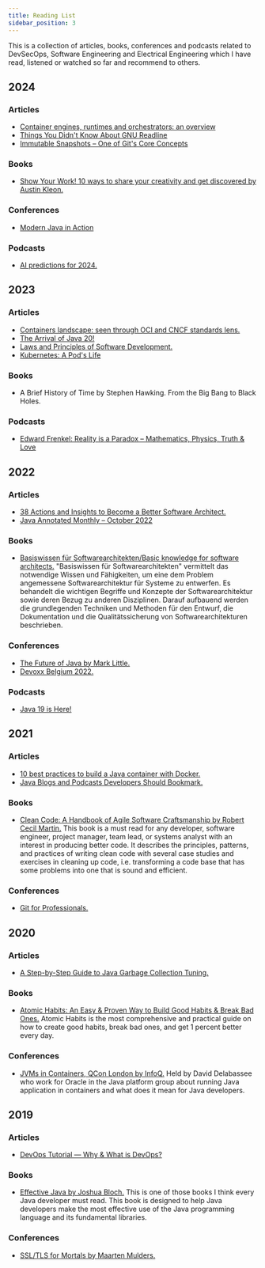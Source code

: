 ```yaml
---
title: Reading List
sidebar_position: 3
---
```


This is a collection of articles, books, conferences and podcasts related to DevSecOps, Software Engineering and Electrical Engineering which I have read, listened or watched so far and recommend to others.


## 2024
### Articles
- [Container engines, runtimes and orchestrators: an overview](https://sarusso.github.io/blog/container-engines-runtimes-orchestrators.html)
- [Things You Didn't Know About GNU Readline](https://twobithistory.org/2019/08/22/readline.html)
- [Immutable Snapshots – One of Git's Core Concepts](https://blog.git-init.com/immutable-snapshot-in-git/)  
### Books
- [Show Your Work! 10 ways to share your creativity and get discovered by Austin Kleon.](https://austinkleon.com/show-your-work/) 
### Conferences
- [Modern Java in Action](https://youtu.be/4UDwrfTNmo4?si=Xr284fZANNxtYv8B)  
### Podcasts
- [AI predictions for 2024.](https://podcasts.google.com/feed/aHR0cHM6Ly9jaGFuZ2Vsb2cuY29tL3ByYWN0aWNhbGFpL2ZlZWQ/episode/Y2hhbmdlbG9nLmNvbS83LzIzMDM?sa=X&ved=0CAUQkfYCahcKEwiIpaS694CEAxUAAAAAHQAAAAAQLA)

## 2023
### Articles
- [Containers landscape: seen through OCI and CNCF standards lens.](https://adriancitu.com/2021/12/30/containers-landscape-seen-through-oci-and-cncf-standards-lens/)
- [The Arrival of Java 20!](https://inside.java/2023/03/21/the-arrival-of-java-20/)
- [Laws and Principles of Software Development.](https://reflectoring.io/laws-and-principles-of-software-development/)
- [Kubernetes: A Pod's Life](https://cloud.redhat.com/blog/kubernetes-pods-life)
### Books
 - A Brief History of Time by Stephen Hawking. From the Big Bang to Black Holes.
### Podcasts
- [Edward Frenkel: Reality is a Paradox – Mathematics, Physics, Truth & Love](https://podcasts.google.com/feed/aHR0cHM6Ly9sZXhmcmlkbWFuLmNvbS9mZWVkL3BvZGNhc3Qv/episode/aHR0cHM6Ly9sZXhmcmlkbWFuLmNvbS8_cD01NDU1?sa=X&ved=0CAUQkfYCahcKEwign-eQ9Zj_AhUAAAAAHQAAAAAQFA)   

## 2022
### Articles
- [38 Actions and Insights to Become a Better Software Architect.](https://medium.com/hackernoon/38-actions-and-insights-to-become-a-better-software-architect-f135e2de9a1b)
- [Java Annotated Monthly – October 2022](https://blog.jetbrains.com/idea/2022/10/java-annotated-monthly-october-2022/)
### Books
- [Basiswissen für Softwarearchitekten/Basic knowledge for software architects.](https://www.thalia.de/shop/home/artikeldetails/A1058079863) "Basiswissen für Softwarearchitekten" vermittelt das notwendige Wissen und Fähigkeiten, um eine dem Problem angemessene Softwarearchitektur für Systeme zu entwerfen. Es behandelt die wichtigen Begriffe und Konzepte der Softwarearchitektur sowie deren Bezug zu anderen Disziplinen. Darauf aufbauend werden die grundlegenden Techniken und Methoden für den Entwurf, die Dokumentation und die Qualitätssicherung von Softwarearchitekturen beschrieben.
### Conferences
- [The Future of Java by Mark Little.](https://www.youtube.com/watch?v=5n9PqIUObLA)
- [Devoxx Belgium 2022.](https://youtube.com/playlist?list=PLRsbF2sD7JVolUH45EkGXsT-3spU7cqnS)
### Podcasts
- [Java 19 is Here!](https://inside.java/2022/09/20/podcast-026/)

## 2021
### Articles
- [10 best practices to build a Java container with Docker.](https://snyk.io/blog/best-practices-to-build-java-containers-with-docker/)
- [Java Blogs and Podcasts Developers Should Bookmark.](https://dzone.com/articles/java-blogs-and-podcasts-developers-should-bookmark)
### Books
- [Clean Code: A Handbook of Agile Software Craftsmanship by Robert Cecil Martin.](https://g.co/kgs/AZV43i) This book is a must read for any developer, software engineer, project manager, team lead, or systems analyst with an interest in producing better code. It describes the principles, patterns, and practices of writing clean code with several case studies and exercises in cleaning up code, i.e. transforming a code base that has some problems into one that is sound and efficient.
### Conferences
- [Git for Professionals.](https://youtu.be/Uszj_k0DGsg)

## 2020
### Articles
- [A Step-by-Step Guide to Java Garbage Collection Tuning.](https://sematext.com/blog/java-garbage-collection-tuning/)
### Books
- [Atomic Habits: An Easy & Proven Way to Build Good Habits & Break Bad Ones.](https://jamesclear.com/atomic-habits) Atomic Habits is the most comprehensive and practical guide on how to create good habits, break bad ones, and get 1 percent better every day. 
### Conferences
- [JVMs in Containers, QCon London by InfoQ.](https://www.infoq.com/presentations/openjdk-containers/) Held by David Delabassee who work for Oracle in the Java platform group about running Java application in containers and what does it mean for Java developers.

## 2019
### Articles
- [DevOps Tutorial — Why & What is DevOps?](https://medium.com/edureka/devops-tutorial-89363dac9d3f)
### Books
- [Effective Java by Joshua Bloch.](https://g.co/kgs/7uDD1P) This is one of those books I think every Java developer must read. This book is designed to help Java developers make the most effective use of the Java programming language and its fundamental libraries.
### Conferences
- [SSL/TLS for Mortals by Maarten Mulders.](https://www.youtube.com/watch?v=yJrJEvvW_HA)
